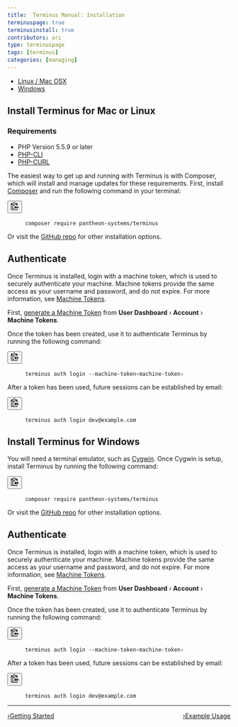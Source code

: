 ```yaml
---
title:  Terminus Manual: Installation
terminuspage: true
terminusinstall: true
contributors: ari
type: terminuspage
tags: [terminus]
categories: [managing]
---
```

<!-- Tab Nav -->
<ul class="nav nav-tabs" role="tablist">
  <li id="unixtab" role="presentation" class="active"><a href="#unix" aria-controls="unix" role="tab" data-toggle="tab">Linux / Mac OSX</a></li>
  <li id="wintab" role="presentation"><a href="#win" aria-controls="win" role="tab" data-toggle="tab">Windows</a></li>
</ul>

<!-- Tab Panes -->
<div class="tab-content">
  <div role="tabpanel" class="tab-pane active" id="unix">
    <!-- Unix: Mac or Linux Instructions -->
    <h2>Install Terminus for Mac or Linux</h2>
    <h3>Requirements</h3>
    <ul>
      <li>PHP Version 5.5.9 or later</li>
      <li><a href="http://www.php-cli.com/">PHP-CLI</a></li>
      <li><a href="http://php.net/manual/en/curl.setup.php">PHP-CURL</a></li>
    </ul>
    <p>The easiest way to get up and running with Terminus is with Composer, which will install and manage updates for these requirements. First, install <a href="https://getcomposer.org/">Composer</a> and run the following command in your terminal:</p>
    <div>
      <button class="btn btn-default btn-clippy" data-clipboard-target="#install-composer"><img class="clippy" src="/source/docs/assets/images/clippy.svg" width="17" alt="Copy to clipboard"></button>
      <figure class="highlight"><pre id="install-composer"><code class="bash" data-lang="bash">composer require pantheon-systems/terminus</code></pre></figure>
    </div>
    <p>Or visit the <a href="https://github.com/pantheon-systems/terminus">GitHub repo</a> for other installation options.</p>
    <h2>Authenticate</h2>
    <p>Once Terminus is installed, login with a machine token, which is used to securely authenticate your machine. Machine tokens provide the same access as your username and password, and do not expire. For more information, see <a href="/docs/machine-tokens">Machine Tokens</a>.</p>
    <p>First, <a href="https://dashboard.pantheon.io/machine-token/create">generate a Machine Token</a> from <strong>User Dashboard</strong> &rsaquo; <strong>Account</strong> &rsaquo; <strong>Machine Tokens</strong>.</p>
    <p>Once the token has been created, use it to authenticate Terminus by running the following command:</p>
    <div>
      <button class="btn btn-default btn-clippy" data-clipboard-target="#mt-auth"><img class="clippy" src="/source/docs/assets/images/clippy.svg" width="17" alt="Copy to clipboard"></button>
      <figure class="highlight"><pre id="mt-auth"><code class="bash" data-lang="bash">terminus auth login --machine-token&lsaquo;machine-token&rsaquo;</code></pre></figure>
    </div>
    <p>After a token has been used, future sessions can be established by email:</p>
    <div>
      <button class="btn btn-default btn-clippy" data-clipboard-target="#mt-auth"><img class="clippy" src="/source/docs/assets/images/clippy.svg" width="17" alt="Copy to clipboard"></button>
      <figure class="highlight"><pre id="mt-auth"><code class="bash" data-lang="bash">terminus auth login dev@example.com</code></pre></figure>
    </div>
  </div>

  <!-- Windows Instructions -->
  <div role="tabpanel" class="tab-pane" id="win">
  <h2>Install Terminus for Windows</h2>
  <p>You will need a terminal emulator, such as <a href="/docs/cygwin-windows/#using-cygwin">Cygwin</a>. Once Cygwin is setup, install Terminus by running the following command:</p>
  <div>
    <button class="btn btn-default btn-clippy" data-clipboard-target="#install-composer"><img class="clippy" src="/source/docs/assets/images/clippy.svg" width="17" alt="Copy to clipboard"></button>
    <figure class="highlight"><pre id="install-composer"><code class="bash" data-lang="bash">composer require pantheon-systems/terminus</code></pre></figure>
  </div>
  <p>Or visit the <a href="https://github.com/pantheon-systems/terminus">GitHub repo</a> for other installation options.</p>

  <h2>Authenticate</h2>
  <p>Once Terminus is installed, login with a machine token, which is used to securely authenticate your machine. Machine tokens provide the same access as your username and password, and do not expire. For more information, see <a href="/docs/machine-tokens">Machine Tokens</a>.</p>
  <p>First, <a href="https://dashboard.pantheon.io/machine-token/create">generate a Machine Token</a> from <strong>User Dashboard</strong> &rsaquo; <strong>Account</strong> &rsaquo; <strong>Machine Tokens</strong>.</p>
  <p>Once the token has been created, use it to authenticate Terminus by running the following command:</p>
  <div>
    <button class="btn btn-default btn-clippy" data-clipboard-target="#mt-auth"><img class="clippy" src="/source/docs/assets/images/clippy.svg" width="17" alt="Copy to clipboard"></button>
    <figure class="highlight"><pre id="mt-auth"><code class="bash" data-lang="bash">terminus auth login --machine-token&lsaquo;machine-token&rsaquo;</code></pre></figure>
  </div>
  <p>After a token has been used, future sessions can be established by email:</p>
  <div>
    <button class="btn btn-default btn-clippy" data-clipboard-target="#mt-auth"><img class="clippy" src="/source/docs/assets/images/clippy.svg" width="17" alt="Copy to clipboard"></button>
    <figure class="highlight"><pre id="mt-auth"><code class="bash" data-lang="bash">terminus auth login dev@example.com</code></pre></figure>
  </div>
  </div>
</div>

<div class="terminus-pager">
  <hr>
  <a style="float:left;" href="/docs/terminus"><span class="terminus-pager-lsaquo">&lsaquo;</span>Getting Started</a>
  <a style="float:right;" href="/docs/terminus/examples"><span class="terminus-pager-rsaquo">&rsaquo;</span>Example Usage</a>
</div>
